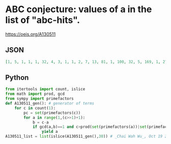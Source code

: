 # ABC conjecture: values of a in the list of "abc\-hits"\.
https://oeis.org/A130511
## JSON
```JSON
[1, 5, 1, 1, 1, 32, 4, 3, 1, 1, 2, 7, 13, 81, 1, 100, 32, 5, 169, 1, 27, 1, 49, 81, 1, 1, 25, 104, 200, 1, 343, 1, 5, 1, 8, 81, 243, 640, 256, 81, 23, 25, 243, 9, 11, 139, 512, 10, 81, 1, 125, 1, 25, 192, 1024, 99, 625, 1, 875, 53, 128, 11, 1024, 25, 459, 128, 648, 1, 1, 512, 7, 1]
```
## Python
```Python
from itertools import count, islice
from math import prod, gcd
from sympy import primefactors
def A130511_gen(): # generator of terms
    for c in count(1):
        pc = set(primefactors(c))
        for a in range(1,(c>>1)+1):
            b = c-a
            if gcd(a,b)==1 and c>prod(set(primefactors(a))|set(primefactors(b))|pc):
                yield a
A130511_list = list(islice(A130511_gen(),30)) # _Chai Wah Wu_, Oct 19 2023
```
